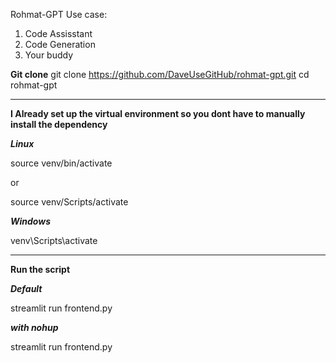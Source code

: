 Rohmat-GPT
Use case:
1. Code Assisstant
2. Code Generation
3. Your buddy

**Git clone**
git clone https://github.com/DaveUseGitHub/rohmat-gpt.git
cd rohmat-gpt

************

**I Already set up the virtual environment so you dont have to manually install the dependency**

***Linux***

source venv/bin/activate 

or

source venv/Scripts/activate


***Windows***

venv\Scripts\activate

**********

**Run the script**

***Default***

streamlit run frontend.py

***with nohup***

streamlit run frontend.py

